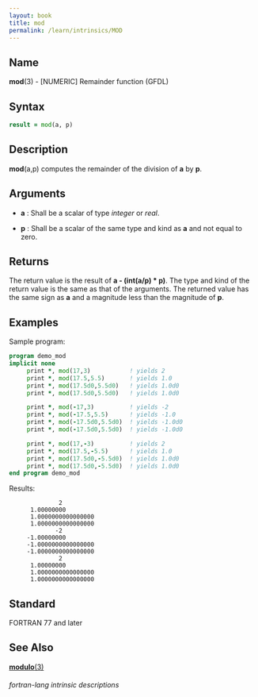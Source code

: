 ```yaml
---
layout: book
title: mod
permalink: /learn/intrinsics/MOD
---
```

## __Name__

__mod__(3) - \[NUMERIC\] Remainder function
(GFDL)

## __Syntax__
```fortran
result = mod(a, p)
```
## __Description__

__mod__(a,p) computes the remainder of the division of __a__ by __p__.

## __Arguments__

  - __a__
    : Shall be a scalar of type _integer_ or _real_.

  - __p__
    : Shall be a scalar of the same type and kind as __a__ and not equal to
    zero.

## __Returns__

The return value is the result of __a - (int(a/p) \* p)__. The type and kind
of the return value is the same as that of the arguments. The returned
value has the same sign as __a__ and a magnitude less than the magnitude of
__p__.

## __Examples__

Sample program:

```fortran
program demo_mod
implicit none
     print *, mod(17,3)           ! yields 2
     print *, mod(17.5,5.5)       ! yields 1.0
     print *, mod(17.5d0,5.5d0)   ! yields 1.0d0
     print *, mod(17.5d0,5.5d0)   ! yields 1.0d0

     print *, mod(-17,3)          ! yields -2
     print *, mod(-17.5,5.5)      ! yields -1.0
     print *, mod(-17.5d0,5.5d0)  ! yields -1.0d0
     print *, mod(-17.5d0,5.5d0)  ! yields -1.0d0

     print *, mod(17,-3)          ! yields 2
     print *, mod(17.5,-5.5)      ! yields 1.0
     print *, mod(17.5d0,-5.5d0)  ! yields 1.0d0
     print *, mod(17.5d0,-5.5d0)  ! yields 1.0d0
end program demo_mod
```
  Results:
```text
              2
      1.00000000    
      1.0000000000000000     
      1.0000000000000000     
             -2
     -1.00000000    
     -1.0000000000000000     
     -1.0000000000000000     
              2
      1.00000000    
      1.0000000000000000     
      1.0000000000000000     
```
## __Standard__

FORTRAN 77 and later

## __See Also__

[__modulo__(3)](MODULO)

###### fortran-lang intrinsic descriptions
